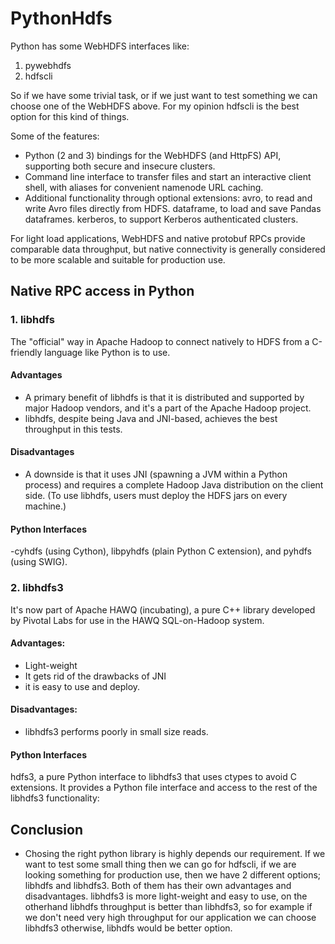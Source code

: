 # PythonHdfs

Python has some WebHDFS interfaces like:

1. pywebhdfs
2. hdfscli

So if we have some trivial task, or if we just want to test something we can choose one of the WebHDFS above. For my opinion hdfscli is the best option for this kind of things. 

Some of the features:

* Python (2 and 3) bindings for the WebHDFS (and HttpFS) API, supporting both secure and insecure clusters.
* Command line interface to transfer files and start an interactive client shell, with aliases for convenient namenode URL caching.
* Additional functionality through optional extensions: avro, to read and write Avro files directly from HDFS. dataframe, to load and save Pandas dataframes. kerberos, to support Kerberos authenticated clusters.

For light load applications, WebHDFS and native protobuf RPCs provide comparable data throughput, but native connectivity is generally considered to be more scalable and suitable for production use.

## Native RPC access in Python

### 1. libhdfs 
The "official" way in Apache Hadoop to connect natively to HDFS from a C-friendly language like Python is to use.

#### Advantages
* A primary benefit of libhdfs is that it is distributed and supported by major Hadoop vendors, and it's a part of the Apache Hadoop project.
* libhdfs, despite being Java and JNI-based, achieves the best throughput in this tests.

#### Disadvantages
* A downside is that it uses JNI (spawning a JVM within a Python process) and requires a complete Hadoop Java distribution on the client side. (To use libhdfs, users must deploy the HDFS jars on every machine.)

#### Python Interfaces
-cyhdfs (using Cython), libpyhdfs (plain Python C extension), and pyhdfs (using SWIG).


### 2. libhdfs3 
It's now part of Apache HAWQ (incubating), a pure C++ library developed by Pivotal Labs for use in the HAWQ SQL-on-Hadoop system.

#### Advantages:
* Light-weight
* It gets rid of the drawbacks of JNI
* it is easy to use and deploy.

#### Disadvantages:
* libhdfs3 performs poorly in small size reads.

#### Python Interfaces
hdfs3, a pure Python interface to libhdfs3 that uses ctypes to avoid C extensions. It provides a Python file interface and access to the rest of the libhdfs3 functionality:


## Conclusion
* Chosing the right python library is highly depends our requirement. If we want to test some small thing then we can go for  hdfscli, if we are looking something for production use, then we have 2 different options; libhdfs and libhdfs3. Both of them has their own advantages and disadvantages. libhdfs3 is more light-weight and easy to use, on the otherhand libhdfs throughput is better than libhdfs3, so for example if we don't need very high throughput for our application we can choose libhdfs3 otherwise, libhdfs would be better option. 
